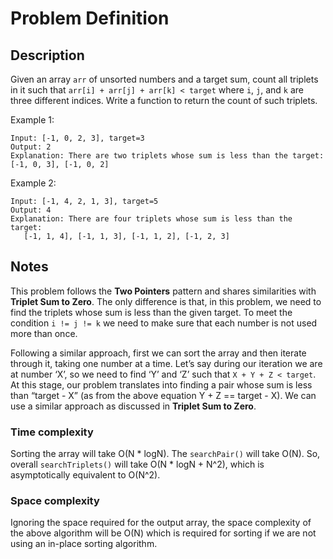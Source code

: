 # Problem Definition

## Description

Given an array `arr` of unsorted numbers and a target sum, count all triplets in it such that `arr[i] + arr[j] + arr[k] < target` where `i`, `j`, and `k` are three different indices. Write a function to return the count of such triplets.

Example 1:

```text
Input: [-1, 0, 2, 3], target=3
Output: 2
Explanation: There are two triplets whose sum is less than the target: [-1, 0, 3], [-1, 0, 2]
```

Example 2:

```text
Input: [-1, 4, 2, 1, 3], target=5
Output: 4
Explanation: There are four triplets whose sum is less than the target:
   [-1, 1, 4], [-1, 1, 3], [-1, 1, 2], [-1, 2, 3]
```

## Notes

This problem follows the **Two Pointers** pattern and shares similarities with **Triplet Sum to Zero**. The only difference is that, in this problem, we need to find the triplets whose sum is less than the given target. To meet the condition `i != j != k` we need to make sure that each number is not used more than once.

Following a similar approach, first we can sort the array and then iterate through it, taking one number at a time. Let’s say during our iteration we are at number ‘X’, so we need to find ‘Y’ and ‘Z’ such that `X + Y + Z < target`. At this stage, our problem translates into finding a pair whose sum is less than “target - X” (as from the above equation Y + Z == target - X). We can use a similar approach as discussed in **Triplet Sum to Zero**.

### Time complexity

Sorting the array will take O(N * logN). The `searchPair()` will take O(N). So, overall `searchTriplets()` will take O(N * logN + N^2), which is asymptotically equivalent to O(N^2).

### Space complexity

Ignoring the space required for the output array, the space complexity of the above algorithm will be O(N) which is required for sorting if we are not using an in-place sorting algorithm.
